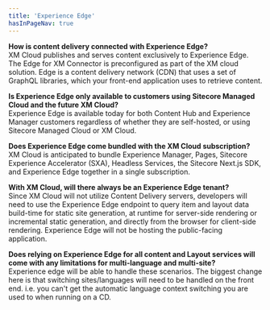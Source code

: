 ```yaml
---
title: 'Experience Edge'
hasInPageNav: true
---
```


**How is content delivery connected with Experience Edge?**  
XM Cloud publishes and serves content exclusively to Experience Edge. The Edge for XM Connector is preconfigured as part of the XM cloud solution. Edge is a content delivery network (CDN) that uses a set of GraphQL libraries, which your front-end application uses to retrieve content.

**Is Experience Edge only available to customers using Sitecore Managed Cloud and the future XM Cloud?**  
Experience Edge is available today for both Content Hub and Experience Manager customers regardless of whether they are self-hosted, or using Sitecore Managed Cloud or XM Cloud.

**Does Experience Edge come bundled with the XM Cloud subscription?**  
XM Cloud is anticipated to bundle Experience Manager, Pages, Sitecore Experience Accelerator (SXA), Headless Services, the Sitecore Next.js SDK, and Experience Edge together in a single subscription.

**With XM Cloud, will there always be an Experience Edge tenant?**  
Since XM Cloud will not utilize Content Delivery servers, developers will need to use the Experience Edge endpoint to query item and layout data build-time for static site generation, at runtime for server-side rendering or incremental static generation, and directly from the browser for client-side rendering. Experience Edge will not be hosting the public-facing application.

**Does relying on Experience Edge for all content and Layout services will come with any limitations for multi-language and multi-site?**  
Experience edge will be able to handle these scenarios. The biggest change here is that switching sites/languages will need to be handled on the front end. i.e. you can't get the automatic language context switching you are used to when running on a CD.
